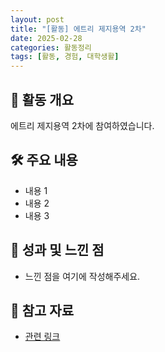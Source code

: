 ```yaml
---
layout: post
title: "[활동] 에트리 제지용역 2차"
date: 2025-02-28
categories: 활동정리
tags: [활동, 경험, 대학생활]
---
```


## 📌 활동 개요
에트리 제지용역 2차에 참여하였습니다.

## 🛠 주요 내용
- 내용 1
- 내용 2
- 내용 3

## 🎯 성과 및 느낀 점
- 느낀 점을 여기에 작성해주세요.

## 🔗 참고 자료
- [관련 링크](#)
